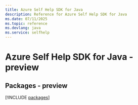 ```yaml
---
title: Azure Self Help SDK for Java
description: Reference for Azure Self Help SDK for Java
ms.date: 07/11/2025
ms.topic: reference
ms.devlang: java
ms.service: selfhelp
---
```

# Azure Self Help SDK for Java - preview
## Packages - preview
[!INCLUDE [packages](self-help-index.md)]